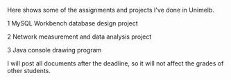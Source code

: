 Here shows some of the assignments and projects I've done in Unimelb.

1 MySQL Workbench database design project

2 Network measurement and data analysis project

3 Java console drawing program

I will post all documents after the deadline, so it will not affect the grades of other students.
